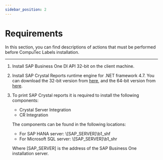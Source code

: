 ```yaml
---
sidebar_position: 2
---
```


# Requirements

In this section, you can find descriptions of actions that must be performed before CompuTec Labels installation.

---

1. Install SAP Business One DI API 32-bit on the client machine.
2. Install SAP Crystal Reports runtime engine for .NET framework 4.7. You can download the 32-bit version from [here](http://downloads.businessobjects.com/akdlm/crnetruntime/clickonce/CRRuntime_32bit_13_0_21.msi), and the 64-bit version from [here](http://downloads.businessobjects.com/akdlm/crnetruntime/clickonce/CRRuntime_32bit_13_0_21.msi).
3. To print SAP Crystal reports it is required to install the following components:

    - Crystal Server Integration
    - CR Integration

    The components can be found in the following locations:

    - For SAP HANA server: \\[SAP_SERVER]\b1_shf
    - For Microsoft SQL server: \\[SAP_SERVER]\b1_shr

    Where [SAP_SERVER] is the address of the SAP Business One installation server.
